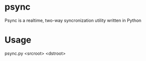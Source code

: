 # psync
Psync is a realtime, two-way syncronization utility written in Python

# Usage
psync.py \<srcroot\> \<dstroot\>
